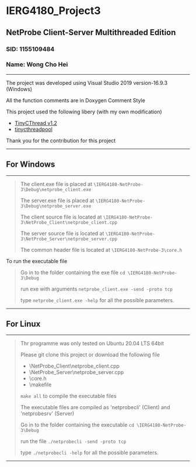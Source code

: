 # IERG4180_Project3
## NetProbe Client-Server Multithreaded Edition
### SID: 1155109484
### Name: Wong Cho Hei
--------------

The project was developed using Visual Studio 2019 version-16.9.3 (Windows)

All the function comments are in Doxygen Comment Style

This project used the following libery (with my own modification)

- [TinyCThread v1.2](https://github.com/tinycthread/tinycthread)
- [tinycthreadpool](https://github.com/enbandari/tinycthreadpool)

Thank you for the contribution for this project

--------------
## For Windows
--------------
> The client.exe file is placed at `\IERG4180-NetProbe-3\Debug\netprobe_client.exe`
> 
> The server.exe file is placed at `\IERG4180-NetProbe-3\Debug\netprobe_server.exe`
> 
> The client source file is located at `\IERG4180-NetProbe-3\NetProbe_Client\netprobe_client.cpp`
> 
> The server source file is located at `\IERG4180-NetProbe-3\NetProbe_Server\netprobe_server.cpp`
> 
> The common header file is located at `\IERG4180-NetProbe-3\core.h`

To run the executable file

> Go in to the folder containing the exe file `cd \IERG4180-NetProbe-3\Debug`
>
> run exe with arguments `netprobe_client.exe -send -proto tcp`
>
> type `netprobe_client.exe -help` for all the possible parameters.
--------------
## For Linux
--------------
> Thr programme was only tested on Ubuntu 20.04 LTS 64bit
> 
> Please git clone this project or download the following file
> - \NetProbe_Client\netprobe_client.cpp
> - \NetProbe_Server\netprobe_server.cpp
> - \core.h
> - \makefile
> 
> `make all` to compile the executable files
> 
> The executable files are compiled as 'netprobecli' (Client) and 'netprobesrv' (Server)
>
> Go in to the folder containing the executable `cd \IERG4180-NetProbe-3\Debug`
>
> run the file `./netprobecli -send -proto tcp`
>
> type `./netprobecli -help` for all the possible parameters.
> 
--------------
